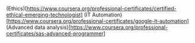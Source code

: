 (Ethics)[https://www.coursera.org/professional-certificates/certified-ethical-emerging-technologist]
(IT Automation)[https://www.coursera.org/professional-certificates/google-it-automation]
(Advanced data analysis)[https://www.coursera.org/professional-certificates/sas-advanced-programmer]
